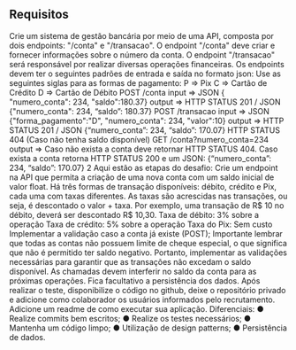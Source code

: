 ## Requisitos
Crie um sistema de gestão bancária por meio de uma API, composta por dois endpoints:
"/conta" e "/transacao". O endpoint "/conta" deve criar e fornecer informações sobre o
número da conta. O endpoint "/transacao" será responsável por realizar diversas operações
financeiras.
Os endpoints devem ter o seguintes padrões de entrada e saída no formato json:
Use as seguintes siglas para as formas de pagamento:
P => Pix
C => Cartão de Crédito
D => Cartão de Débito
POST /conta
input => JSON { "numero_conta": 234, "saldo":180.37}
output => HTTP STATUS 201 / JSON {"numero_conta": 234, “saldo”: 180.37}
POST /transacao
input => JSON {"forma_pagamento":"D", "numero_conta": 234, "valor":10}
output => HTTP STATUS 201 / JSON {“numero_conta”: 234, “saldo”: 170.07}
HTTP STATUS 404 (Caso não tenha saldo disponível)
GET /conta?numero_conta=234
output => Caso não exista a conta deve retornar HTTP STATUS 404.
Caso exista a conta retorna HTTP STATUS 200 e um JSON:
{“numero_conta”: 234, “saldo”: 170.07}
2
Aqui estão as etapas do desafio:
Crie um endpoint na API que permita a criação de uma nova conta com um saldo inicial de
valor float.
Há três formas de transação disponíveis: débito, crédito e Pix, cada uma com taxas
diferentes. As taxas são acrescidas nas transações, ou seja, é descontado o valor + taxa. Por
exemplo, uma transação de R$ 10 no débito, deverá ser descontado R$ 10,30.
Taxa de débito: 3% sobre a operação
Taxa de crédito: 5% sobre a operação
Taxa do Pix: Sem custo
Implementar a validação caso a conta já existe (POST);
Importante lembrar que todas as contas não possuem limite de cheque especial, o que
significa que não é permitido ter saldo negativo. Portanto, implementar as validações
necessárias para garantir que as transações não excedam o saldo disponível.
As chamadas devem interferir no saldo da conta para as próximas operações. Fica facultativo
a persistência dos dados.
Após realizar o teste, disponibilize o código no github, deixe o repositório privado e adicione
como colaborador os usuários informados pelo recrutamento.
Adicione um readme de como executar sua aplicação.
Diferenciais:
● Realize commits bem escritos;
● Realize os testes necessários;
● Mantenha um código limpo;
● Utilização de design patterns;
● Persistência de dados.
